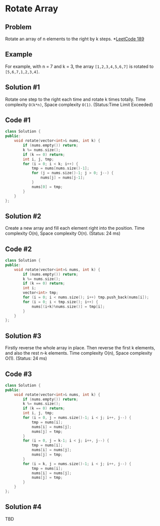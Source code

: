 # Rotate Array

## Problem

Rotate an array of n elements to the right by k steps. \*[LeetCode 189](https://leetcode.com/problems/rotate-array/)

## Example

For example, with n = 7 and k = 3, the array `[1,2,3,4,5,6,7]` is rotated to `[5,6,7,1,2,3,4]`.

## Solution #1

Rotate one step to the right each time and rotate k times totally. Time complexity `O(k*n)`, Space complexity `O(1)`. (Status:Time Limit Exceeded)

## Code #1

```cpp
class Solution {
public:
    void rotate(vector<int>& nums, int k) {
        if (nums.empty()) return;
        k %= nums.size();
        if (k == 0) return;
        int i, j, tmp;
        for (i = 0; i < k; i++) {
            tmp = nums[nums.size()-1];
            for (j = nums.size()-1; j > 0; j--) {
                nums[j] = nums[j-1];
            }
            nums[0] = tmp;
        }
    }
};
```

## Solution #2

Create a new array and fill each element right into the position. Time complexity O(n), Space complexity O(n). (Status: 24 ms)

## Code #2

```cpp
class Solution {
public:
    void rotate(vector<int>& nums, int k) {
        if (nums.empty()) return;
        k %= nums.size();
        if (k == 0) return;
        int i;
        vector<int> tmp;
        for (i = 0; i < nums.size(); i++) tmp.push_back(nums[i]);
        for (i = 0; i < tmp.size(); i++) {
            nums[(i+k)%nums.size()] = tmp[i];
        }
    }
};
```

## Solution #3

Firstly reverse the whole array in place. Then reverse the first k elements, and also the rest n-k elements. Time complexity O(n), Space complexity O(1). (Status: 24 ms)

## Code #3

```cpp
class Solution {
public:
    void rotate(vector<int>& nums, int k) {
        if (nums.empty()) return;
        k %= nums.size();
        if (k == 0) return;
        int i, j, tmp;
        for (i = 0, j = nums.size()-1; i < j; i++, j--) {
            tmp = nums[i];
            nums[i] = nums[j];
            nums[j] = tmp;
        }
        for (i = 0, j = k-1; i < j; i++, j--) {
            tmp = nums[i];
            nums[i] = nums[j];
            nums[j] = tmp;
        }
        for (i = k, j = nums.size()-1; i < j; i++, j--) {
            tmp = nums[i];
            nums[i] = nums[j];
            nums[j] = tmp;
        }
    }
};
```

## Solution #4

TBD
